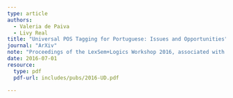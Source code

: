 ```yaml
---
type: article
authors:
  - Valeria de Paiva
  - Livy Real
title: "Universal POS Tagging for Portuguese: Issues and Opportunities"
journal: "ArXiv"
note: "Proceedings of the LexSem+Logics Workshop 2016, associated with PROPOR 2016"
date: 2016-07-01
resource:
  type: pdf
  pdf-url: includes/pubs/2016-UD.pdf

---
```

